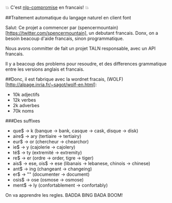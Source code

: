 
:boom: C'est [nlp-compromise](https://github.com/nlp-compromise/nlp_compromise) en francais! :boom:

##Traitement automatique du langage naturel en client font

Salut: Ce projet a commencer par (spencermountain)[https://twitter.com/spencermountain], un debutant francais. Donx, on a besoin beacoup d'aide francais, sinon programmatique.

Nous avons committer de fait un projet TALN responsable, avec un API francais.

Il y a beacoup des problems pour resoudre, et des differences grammatique entre les versions anglais et francais.

##Donc,
il est fabrique avec la wordnet fracais, (WOLF)[http://alpage.inria.fr/~sagot/wolf-en.html]:
* 10k adjectifs
* 12k verbes
* 2k adverbes
* 70k noms

###Des suffixes
* que$ -> k (banque -> bank, casque -> cask, disque -> disk)
* aire$ -> ary (tertiaire -> tertiairy)
* eur$ -> or (chercheur -> chearchor)
* ie$ -> y (cajolerie -> cajolery)
* té$ -> ty (extremité -> extremity)
* re$ -> er (ordre -> order, tigre -> tiger)
* ais$ -> ese, ois$ -> ese (libanais -> lebanese, chinois -> chinese)
* ant$ -> ing (changeant -> changeing)
* er$ -> "" (documenter -> document)
* osis$ -> ose (osmose -> osmose)
* ment$ -> ly (confortablement -> confortably)

On va apprendre les regles. BADDA BING BADA BOOM!
